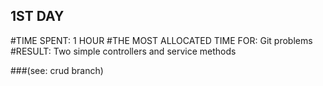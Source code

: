 ## 1ST DAY
#TIME SPENT: 1 HOUR
#THE MOST ALLOCATED TIME FOR: Git problems
#RESULT: Two simple controllers and service methods

###(see: crud branch)
